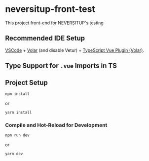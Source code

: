 # neversitup-front-test

This project front-end for NEVERSITUP's testing

## Recommended IDE Setup

[VSCode](https://code.visualstudio.com/) + [Volar](https://marketplace.visualstudio.com/items?itemName=Vue.volar) (and disable Vetur) + [TypeScript Vue Plugin (Volar)](https://marketplace.visualstudio.com/items?itemName=Vue.vscode-typescript-vue-plugin).

## Type Support for `.vue` Imports in TS


## Project Setup

```sh
npm install
```
or 

```sh
yarn install
```

### Compile and Hot-Reload for Development

```sh
npm run dev
```

or 

```sh
yarn dev
```